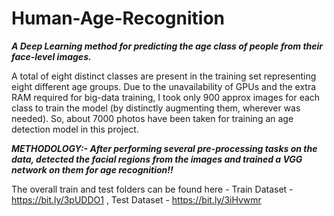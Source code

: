 # Human-Age-Recognition

***A Deep Learning method for predicting the age class of people from their face-level images.***

A total of eight distinct classes are present in the training set representing eight different age groups. Due to the unavailability of GPUs and the extra RAM required for big-data training, I took only 900 approx images for each class to train the model (by distinctly augmenting them, wherever was needed). So, about 7000 photos have been taken for training an age detection model in this project. 

***METHODOLOGY:- After performing several pre-processing tasks on the data, detected the facial regions from the images and trained a VGG network on them for age recognition!!*** 

The overall train and test folders can be found here - Train Dataset - https://bit.ly/3pUDDO1 , 
                                                       Test Dataset - https://bit.ly/3iHvwmr
